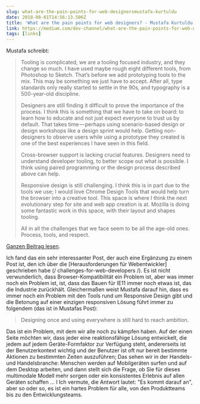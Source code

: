 ```yaml
---
slug: what-are-the-pain-points-for-web-designersmustafa-kurtuldu
date: 2018-08-01T14:56:13.506Z
title: 'What are the pain points for web designers? - Mustafa Kurtuldu'
link: https://medium.com/dev-channel/what-are-the-pain-points-for-web-designers-4165bd052ba
tags: [links]
---
```

Mustafa schreibt:

> Tooling is complicated, we are a tooling focused industry, and they change so much. I have used maybe rough eight different tools, from Photoshop to Sketch. That&#x2019;s before we add prototyping tools to the mix. This may be something we just have to accept. After all, type standards only really started to settle in the 90s, and typography is a 500-year-old discipline.
> 
> Designers are still finding it difficult to prove the importance of the process. I think this is something that we have to take on board: to learn how to educate and not just expect everyone to trust us by default. That takes time&#x200a;&#x2014;&#x200a;perhaps using scenario-based design or design workshops like a design sprint would help. Getting non-designers to observe users while using a prototype they created is one of the best experiences I have seen in this field.
> 
> Cross-browser support is lacking crucial features. Designers need to understand developer tooling, to better scope out what is possible. I think using paired programming or the design process described above can help.
> 
> Responsive design is still challenging. I think this is in part due to the tools we use; I would love Chrome Design Tools that would help turn the browser into a creative tool. This space is where I think the next evolutionary step for site and web app creation is at. Mozilla is doing some fantastic work in this space, with their layout and shapes tooling.
> 
> All in all the challenges that we face seem to be all the age-old ones. Process, tools, and respect.


[Ganzen Beitrag lesen](https://medium.com/dev-channel/what-are-the-pain-points-for-web-designers-4165bd052ba).

Ich fand das ein sehr interessanter Post, der auch eine Ergänzung zu einem Post ist, den ich über die [Herausforderungen für Webentwickler] geschrieben habe (/ challenges-for-web-developers /). Es ist nicht verwunderlich, dass Browser-Kompatibilität ein Problem ist, aber was immer noch ein Problem ist, ist, dass das Bauen für IE11 immer noch etwas ist, das die Industrie zurückhält. Gleichermaßen weist Mustafa darauf hin, dass es immer noch ein Problem mit den Tools rund um Responsive Design gibt und die Betonung auf einer einzigen responsiven Lösung führt immer zu folgendem (das ist in Mustafas Post):

> Designing once and using everywhere is still hard to reach ambition.


Das ist ein Problem, mit dem wir alle noch zu kämpfen haben. Auf der einen Seite möchten wir, dass jeder eine reaktionsfähige Lösung entwickelt, die jedem auf jedem Geräte-Formfaktor zur Verfügung steht, andererseits ist der Benutzerkontext wichtig und der Benutzer ist oft nur bereit bestimmte Aktionen zu bestimmten Zeiten auszuführen; Das sehen wir in der Handels- und Handelsbranche: Menschen werden auf Mobilgeräten surfen und auf dem Desktop arbeiten, und dann stellt sich die Frage, ob Sie für dieses multimodale Modell mehr sorgen oder ein konsistentes Erlebnis auf allen Geräten schaffen ... I Ich vermute, die Antwort lautet: "Es kommt darauf an", aber so oder so, es ist ein hartes Problem für alle, von den Produktteams bis zu den Entwicklungsteams.

